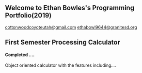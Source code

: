 ## Welcome to Ethan Bowles's Programming Portfolio(2019)

cottonwoodcoyoteutah@gmail.com
ethabowl9644@granitesd.org

## First Semester Processing Calculator
#### Completed ....
Object oriented calculator with the features including....
